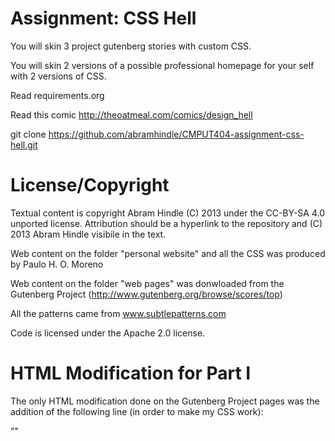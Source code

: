 Assignment: CSS Hell
====================

You will skin 3 project gutenberg stories with custom CSS.

You will skin 2 versions of a possible professional homepage for your
self with 2 versions of CSS.

Read requirements.org

Read this comic http://theoatmeal.com/comics/design_hell

git clone https://github.com/abramhindle/CMPUT404-assignment-css-hell.git

License/Copyright
=================

Textual content is copyright Abram Hindle (C) 2013 under the CC-BY-SA
4.0 unported license. Attribution should be a hyperlink to the
repository and (C) 2013 Abram Hindle visibile in the text.

Web content on the folder "personal website" and all the CSS was produced by Paulo H. O. Moreno

Web content on the folder "web pages" was donwloaded from the Gutenberg Project (http://www.gutenberg.org/browse/scores/top)

All the patterns came from www.subtlepatterns.com

Code is licensed under the Apache 2.0 license.


HTML Modification for Part I
============================

The only HTML modification done on the Gutenberg Project pages was the addition of the following line (in order to make my CSS work):

"<link rel="stylesheet" type="text/css" href="style.css">"






